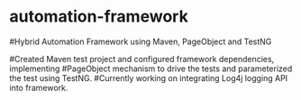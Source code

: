 # automation-framework
#Hybrid Automation Framework using Maven, PageObject and TestNG

#Created Maven test project and configured framework dependencies, implementing
#PageObject mechanism to drive the tests and parameterized the test using TestNG. 
#Currently working on integrating Log4j logging API into framework.
